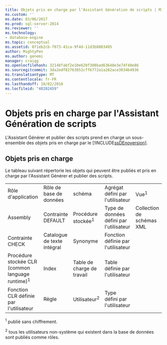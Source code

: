 ```yaml
---
title: Objets pris en charge par l’Assistant Génération de scripts | Microsoft Docs
ms.custom: ''
ms.date: 03/06/2017
ms.prod: sql-server-2014
ms.reviewer: ''
ms.technology:
- database-engine
ms.topic: conceptual
ms.assetid: 071eb2cb-f073-41ca-9f4d-11d3b8803495
author: MightyPen
ms.author: genemi
manager: craigg
ms.openlocfilehash: 32148fabf2e10e620f308bad63648e3e74f48e86
ms.sourcegitcommit: 3da2edf82763852cff6772a1a282ace3034b4936
ms.translationtype: MT
ms.contentlocale: fr-FR
ms.lasthandoff: 10/02/2018
ms.locfileid: "48202459"
---
```

# <a name="objects-supported-by-the-generate-scripts-wizard"></a>Objets pris en charge par l'Assistant Génération de scripts
  L'Assistant Générer et publier des scripts prend en charge un sous-ensemble des objets pris en charge par le [!INCLUDE[ssDEnoversion](../../includes/ssdenoversion-md.md)].  
  
## <a name="supported-objects"></a>Objets pris en charge  
 Le tableau suivant répertorie les objets qui peuvent être publiés et pris en charge par l'Assistant Générer et publier des scripts.  
  
||||||  
|-|-|-|-|-|  
|Rôle d'application|Rôle de base de données|schéma|Agrégat défini par l'utilisateur|Vue<sup>1</sup>|  
|Assembly|Contrainte DEFAULT|Procédure stockée<sup>1</sup>|Type de données défini par l'utilisateur|Collection de schémas XML|  
|Contrainte CHECK|Catalogue de texte intégral|Synonyme|Fonction définie par l'utilisateur||  
|Procédure stockée CLR (common language runtime)<sup>1</sup>|Index|Table de charge de travail|Table définie par l'utilisateur||  
|Fonction CLR définie par l'utilisateur|Règle|Utilisateur<sup>2</sup>|Type défini par l'utilisateur||  
  
 <sup>1</sup> publié sans chiffrement.  
  
 <sup>2</sup> tous les utilisateurs non-système qui existent dans la base de données sont publiés comme rôles.  
  
  
